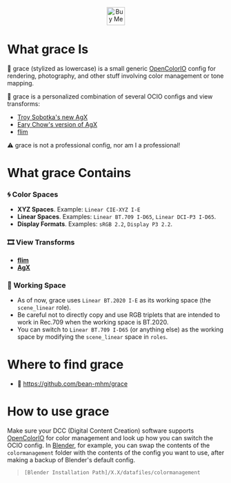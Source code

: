 <div align="center">
<a href='https://ko-fi.com/E1E81LFRKY' target='_blank'><img height='42' style='border:0px;height:42px;' src='https://storage.ko-fi.com/cdn/kofi2.png?v=6' border='0' alt='Buy Me a Coffee at ko-fi.com' /></a>
</div>

# What grace Is

🔮 grace (stylized as lowercase) is a small generic [OpenColorIO](https://opencolorio.org/) config for rendering, photography, and other stuff involving color management or tone mapping.

🧪 grace is a personalized combination of several OCIO configs and view transforms:
- [Troy Sobotka's new AgX](https://github.com/sobotka/SB2383-Configuration-Generation)
- [Eary Chow's version of AgX](https://github.com/EaryChow/AgX/releases/tag/v11.9)
- [flim](https://github.com/bean-mhm/flim)

⚠️ grace is not a professional config, nor am I a professional!

# What grace Contains

### 🌀 Color Spaces
- **XYZ Spaces**. Example: `Linear CIE-XYZ I-E`
- **Linear Spaces**. Examples: `Linear BT.709 I-D65`, `Linear DCI-P3 I-D65`.
- **Display Formats**. Examples: `sRGB 2.2`, `Display P3 2.2`.

### 🎞️ View Transforms
- [**flim**](https://github.com/bean-mhm/flim)
- [**AgX**](https://github.com/sobotka/SB2383-Configuration-Generation)

### 🧫 Working Space
- As of now, grace uses `Linear BT.2020 I-E` as its working space (the `scene_linear` role).
- Be careful not to directly copy and use RGB triplets that are intended to work in Rec.709 when the working space is BT.2020.
- You can switch to `Linear BT.709 I-D65` (or anything else) as the working space by modifying the `scene_linear` space in `roles`.

# Where to find grace
- 🔗 https://github.com/bean-mhm/grace

# How to use grace

Make sure your DCC (Digital Content Creation) software supports [OpenColorIO](https://opencolorio.org/) for color management
and look up how you can switch the OCIO config. In [Blender](https://www.blender.org/), for example, you can swap the contents of the `colormanagement` folder with the contents of the config you want to use, after making a backup of Blender's default config.

> `[Blender Installation Path]/X.X/datafiles/colormanagement`
